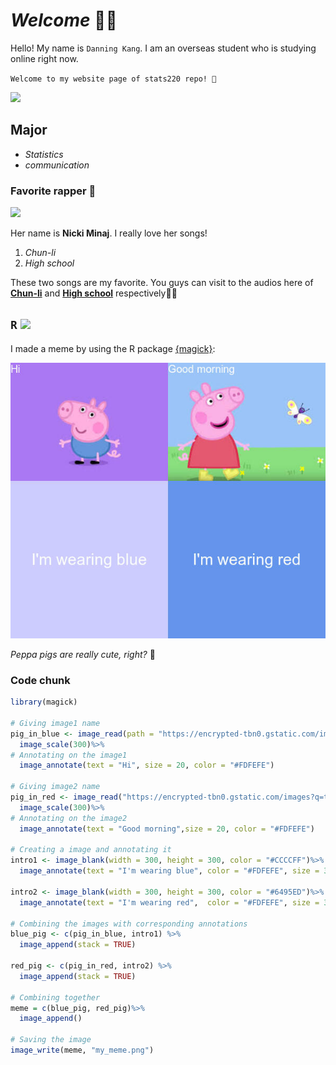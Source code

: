 # *Welcome* ✌🏼
Hello! My name is `Danning Kang`. I am an overseas student who is studying online right now.

`Welcome to my website page of stats220 repo! 🥳` 

![](https://i0.wp.com/www.printmag.com/wp-content/uploads/2021/02/4cbe8d_f1ed2800a49649848102c68fc5a66e53mv2.gif?fit=476%2C280&ssl=1)

## Major
<!--- unordered list --->
* *Statistics*
* *communication*

### Favorite rapper 🎤
![](https://media1.giphy.com/media/14qiLmnDnXxPSo/giphy.gif)

Her name is **Nicki Minaj**. I really love her songs!
<!--- numbered list --->
1. *Chun-li*
2. *High school*

These two songs are my favorite. You guys can visit to the audios here of [**Chun-li**](https://www.youtube.com/watch?v=XRjZypFORxM) and [**High school**](https://www.youtube.com/watch?v=JTdcgD68J5M) respectively👂🏼

## `R` ![](https://upload.wikimedia.org/wikipedia/commons/thumb/d/d0/RStudio_logo_flat.svg/1280px-RStudio_logo_flat.svg.png)
I made a meme by using the R package [{magick}](https://cran.r-project.org/web/packages/magick/vignettes/intro.html):

![](my_meme.png)

*Peppa pigs are really cute, right?* 🥰
### Code chunk
```r
library(magick)

# Giving image1 name
pig_in_blue <- image_read(path = "https://encrypted-tbn0.gstatic.com/images?q=tbn:ANd9GcSlNRJ5Q4doVtUnS2Dm50Dj9pnlQXAo3Add0A&usqp=CAU")%>%
  image_scale(300)%>%
# Annotating on the image1  
  image_annotate(text = "Hi", size = 20, color = "#FDFEFE")

# Giving image2 name
pig_in_red <- image_read("https://encrypted-tbn0.gstatic.com/images?q=tbn:ANd9GcTSreyiMnzZPLic9Paopz3DSRODU_PMfUtyrA&usqp=CAU")%>%
  image_scale(300)%>%
# Annotating on the image2
  image_annotate(text = "Good morning",size = 20, color = "#FDFEFE")

# Creating a image and annotating it
intro1 <- image_blank(width = 300, height = 300, color = "#CCCCFF")%>%
  image_annotate(text = "I'm wearing blue", color = "#FDFEFE", size = 30, gravity = "center")

intro2 <- image_blank(width = 300, height = 300, color = "#6495ED")%>%
  image_annotate(text = "I'm wearing red",  color = "#FDFEFE", size = 30, gravity = "center")

# Combining the images with corresponding annotations
blue_pig <- c(pig_in_blue, intro1) %>%
  image_append(stack = TRUE)

red_pig <- c(pig_in_red, intro2) %>%
  image_append(stack = TRUE)

# Combining together
meme = c(blue_pig, red_pig)%>%
  image_append()

# Saving the image
image_write(meme, "my_meme.png")

```
